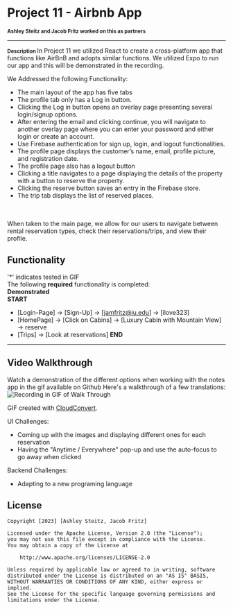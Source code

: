 # Project 11 - Airbnb App
<span style="font-size: smaller;"><strong>Ashley Steitz and Jacob Fritz worked on this as partners</strong></span>

---
<span style="font-size: smaller;"><strong> Description </strong> </span>
In Project 11 we utilized React to create a cross-platform app that functions like  AirBnB and adopts similar functions. We utilized Expo to run our app and this will be demonstrated in the recording. 

We Addressed the following Functionality:
- The main layout of the app has five tabs
- The profile tab only has a Log in button.
- Clicking the Log in button opens an overlay page presenting several login/signup options.
- After entering the email and clicking continue, you will navigate to another overlay page where you can enter your password and either login or create an account.
- Use Firebase authentication for sign up, login, and logout functionalities.
- The profile page displays the customer’s name, email, profile picture, and registration date.
- The profile page also has a logout button
- Clicking a title navigates to a page displaying the details of the property with a button to reserve the property.
- Clicking the reserve button saves an entry in the Firebase store.
- The trip tab displays the list of reserved places.

<br>
<br>
When taken to the main page, we allow for our users to navigate between rental reservation types, check their reservations/trips, and view their profile.




## Functionality
'*' indicates tested in GIF  
The following **required** functionality is completed:
<br>
**Demonstrated**
<br>
**START**
* [Login-Page] -> [Sign-Up] -> [jamfritz@iu.edu] -> [ilove323]
* [HomePage] -> [Click on Cabins] -> [Luxury Cabin 
with Mountain View] -> reserve
* [Trips] -> [Look at reservations]
**END**


---
## Video Walkthrough
Watch a demonstration of the different options when working with the notes app in the gif available on Github
Here's a walkthrough of a few translations:
<br>
![Recording in GIF of Walk Through](https://github.com/jfritz25/Project11/blob/main/Project%2011%20Recording.gif)

GIF created with [CloudConvert](https://cloudconvert.com/).

UI Challenges:
- Coming up with the images and displaying different ones for each reservation
- Having the "Anytime / Everywhere" pop-up and use the auto-focus to go away when clicked

Backend Challenges:
- Adapting to a new programing language

  
## License

    Copyright [2023] [Ashley Steitz, Jacob Fritz]

    Licensed under the Apache License, Version 2.0 (the "License");
    you may not use this file except in compliance with the License.
    You may obtain a copy of the License at

        http://www.apache.org/licenses/LICENSE-2.0

    Unless required by applicable law or agreed to in writing, software
    distributed under the License is distributed on an "AS IS" BASIS,
    WITHOUT WARRANTIES OR CONDITIONS OF ANY KIND, either express or implied.
    See the License for the specific language governing permissions and
    limitations under the License.
